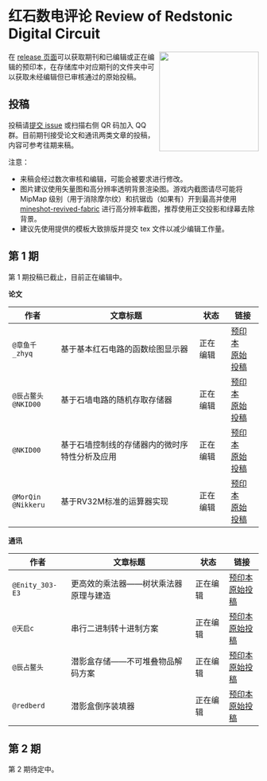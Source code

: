 # 红石数电评论 Review of Redstonic Digital Circuit

<img align="right" width="200px" src="https://cdn.jsdelivr.net/gh/ARS-MC/.github@main/profile/qrcode.png" />

在 [release 页面](https://github.com/ARS-MC/RRDC/releases)可以获取期刊和已编辑或正在编辑的预印本，在存储库中对应期刊的文件夹中可以获取未经编辑但已审核通过的原始投稿。

## 投稿

投稿请[提交 issue](https://github.com/ARS-MC/RRDC/issues/new?assignees=&labels=%E6%8A%95%E7%A8%BF&template=----.md&title=%E5%9C%A8%E6%AD%A4%E5%A4%84%E5%A1%AB%E5%86%99%E6%A0%87%E9%A2%98) 或扫描右侧 QR 码加入 QQ 群。目前期刊接受论文和通讯两类文章的投稿，内容可参考往期来稿。

注意：
- 来稿会经过数次审核和编辑，可能会被要求进行修改。
- 图片建议使用矢量图和高分辨率透明背景渲染图。游戏内截图请尽可能将 MipMap 级别（用于消除摩尔纹）和抗锯齿（如果有）开到最高并使用 [mineshot-revived-fabric](https://github.com/pascallj/mineshot-revived-fabric) 进行高分辨率截图，推荐使用正交投影和绿幕去除背景。
- 建议先使用提供的模板大致排版并提交 tex 文件以减少编辑工作量。

## 第 1 期

第 1 期投稿已截止，目前正在编辑中。

**论文**

| 作者 | 文章标题 | 状态 | 链接 |
| --- | --- | --- | --- |
| `@章鱼千_zhyq` | 基于基本红石电路的函数绘图显示器 | 正在编辑 | [预印本](https://github.com/ARS-MC/RRDC/releases/latest) <br /> [原始投稿](https://github.com/ARS-MC/RRDC/tree/main/%E7%AC%AC1%E6%9C%9F/%E5%8E%9F%E5%A7%8B%E6%8A%95%E7%A8%BF/%E5%9F%BA%E4%BA%8E%E5%9F%BA%E6%9C%AC%E7%BA%A2%E7%9F%B3%E7%94%B5%E8%B7%AF%E7%9A%84%E5%87%BD%E6%95%B0%E7%BB%98%E5%9B%BE%E6%98%BE%E7%A4%BA%E5%99%A8(%E8%AE%BA%E6%96%87).pdf) |
| `@辰占鳌头` <br /> `@NKID00` | 基于石墙电路的随机存取存储器 | 正在编辑 | [预印本](https://github.com/ARS-MC/RRDC/releases/latest) <br /> [原始投稿](https://github.com/ARS-MC/RRDC/tree/main/%E7%AC%AC1%E6%9C%9F/%E5%8E%9F%E5%A7%8B%E6%8A%95%E7%A8%BF/%E5%9F%BA%E4%BA%8E%E7%9F%B3%E5%A2%99%E7%94%B5%E8%B7%AF%E7%9A%84%E9%9A%8F%E6%9C%BA%E5%AD%98%E5%8F%96%E5%AD%98%E5%82%A8%E5%99%A8(%E8%AE%BA%E6%96%87).pdf) |
| `@NKID00` | 基于石墙控制线的存储器内的微时序特性分析及应用 | 正在编辑 | [预印本](https://github.com/ARS-MC/RRDC/releases/latest) <br /> [原始投稿](https://github.com/ARS-MC/RRDC/tree/main/%E7%AC%AC1%E6%9C%9F/%E5%8E%9F%E5%A7%8B%E6%8A%95%E7%A8%BF/%E5%9F%BA%E4%BA%8E%E7%9F%B3%E5%A2%99%E6%8E%A7%E5%88%B6%E7%BA%BF%E7%9A%84%E5%AD%98%E5%82%A8%E5%99%A8%E5%86%85%E7%9A%84%E5%BE%AE%E6%97%B6%E5%BA%8F%E7%89%B9%E6%80%A7%E5%88%86%E6%9E%90%E5%8F%8A%E5%BA%94%E7%94%A8(%E8%AE%BA%E6%96%87).pdf) |
| `@MorQin` <br /> `@Nikkeru` | 基于RV32M标准的运算器实现 | 正在编辑 | [预印本](https://github.com/ARS-MC/RRDC/releases/latest) <br /> [原始投稿](https://github.com/ARS-MC/RRDC/tree/main/%E7%AC%AC1%E6%9C%9F/%E5%8E%9F%E5%A7%8B%E6%8A%95%E7%A8%BF/%E5%9F%BA%E4%BA%8ERV32M%E6%A0%87%E5%87%86%E7%9A%84%E8%BF%90%E7%AE%97%E5%99%A8%E5%AE%9E%E7%8E%B0(%E8%AE%BA%E6%96%87).pdf) |

**通讯**

| 作者 | 文章标题 | 状态 | 链接 |
| --- | --- | --- | --- |
| `@Enity_303-E3` | 更高效的乘法器——树状乘法器原理与建造 | 正在编辑 | [预印本](https://github.com/ARS-MC/RRDC/releases/latest) <br /> [原始投稿](https://github.com/ARS-MC/RRDC/tree/main/%E7%AC%AC1%E6%9C%9F/%E5%8E%9F%E5%A7%8B%E6%8A%95%E7%A8%BF/%E6%9B%B4%E9%AB%98%E6%95%88%E7%9A%84%E4%B9%98%E6%B3%95%E5%99%A8%E2%80%94%E2%80%94%E6%A0%91%E7%8A%B6%E4%B9%98%E6%B3%95%E5%99%A8%E5%8E%9F%E7%90%86%E4%B8%8E%E5%BB%BA%E9%80%A0(%E9%80%9A%E8%AE%AF).pdf) |
| `@天启c` | 串行二进制转十进制方案 | 正在编辑 | [预印本](https://github.com/ARS-MC/RRDC/releases/latest) <br /> [原始投稿](https://github.com/ARS-MC/RRDC/tree/main/%E7%AC%AC1%E6%9C%9F/%E5%8E%9F%E5%A7%8B%E6%8A%95%E7%A8%BF/%E4%B8%B2%E8%A1%8C%E4%BA%8C%E8%BF%9B%E5%88%B6%E8%BD%AC%E5%8D%81%E8%BF%9B%E5%88%B6%E6%96%B9%E6%A1%88(%E9%80%9A%E8%AE%AF).pdf) |
| `@辰占鳌头` | 潜影盒存储——不可堆叠物品解码方案 | 正在编辑 | [预印本](https://github.com/ARS-MC/RRDC/releases/latest) <br /> [原始投稿](https://github.com/ARS-MC/RRDC/tree/main/%E7%AC%AC1%E6%9C%9F/%E5%8E%9F%E5%A7%8B%E6%8A%95%E7%A8%BF/%E6%BD%9C%E5%BD%B1%E7%9B%92%E5%AD%98%E5%82%A8%E2%80%94%E2%80%94%E4%B8%8D%E5%8F%AF%E5%A0%86%E5%8F%A0%E7%89%A9%E5%93%81%E8%A7%A3%E7%A0%81%E6%96%B9%E6%A1%88(%E9%80%9A%E8%AE%AF).pdf) |
| `@redberd` | 潜影盒倒序装填器 | 正在编辑 | [预印本](https://github.com/ARS-MC/RRDC/releases/latest) <br /> [原始投稿](https://github.com/ARS-MC/RRDC/blob/main/%E7%AC%AC1%E6%9C%9F/%E5%8E%9F%E5%A7%8B%E6%8A%95%E7%A8%BF/%E6%BD%9C%E5%BD%B1%E7%9B%92%E5%80%92%E5%BA%8F%E8%A3%85%E5%A1%AB%E5%99%A8(%E9%80%9A%E8%AE%AF).docx) |

## 第 2 期

第 2 期待定中。
